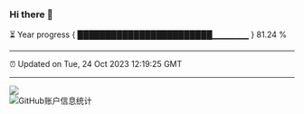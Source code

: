 ### Hi there 👋

⏳ Year progress { ████████████████████████▁▁▁▁▁▁ } 81.24 %

---

⏰ Updated on Tue, 24 Oct 2023 12:19:25 GMT

---

<!--
**Y0looo/Y0looo** is a ✨ _special_ ✨ repository because its `README.md` (this file) appears on your GitHub profile.

Here are some ideas to get you started:

- 🔭 I’m currently working on ...
- 🌱 I’m currently learning ...
- 👯 I’m looking to collaborate on ...
- 🤔 I’m looking for help with ...
- 💬 Ask me about ...
- 📫 How to reach me: ...
- 😄 Pronouns: ...
- ⚡ Fun fact: ...
-->
![](https://komarev.com/ghpvc/?username=Y0looo)
<br>
![GitHub账户信息统计](https://github-stats.ubrong.com/api?username=Y0looo&show_icons=true&theme=tokyonight)
<!--
![GitHub账户最常用语言](https://github-stats.ubrong.com/api/top-langs/?username=Y0looo&layout=compact&theme=tokyonight)
![github统计](https://stats.justsong.cn/api/github?username=Y0looo&theme=tokyonight)
-->
